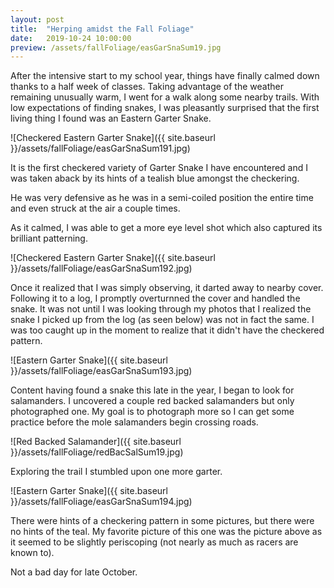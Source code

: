 ```yaml
---
layout: post
title:  "Herping amidst the Fall Foliage"
date:   2019-10-24 10:00:00
preview: /assets/fallFoliage/easGarSnaSum19.jpg
---
```


After the intensive start to my school year, things have finally calmed down thanks to a half week of classes. Taking advantage of the weather remaining unusually warm, I went for a walk along some nearby trails. With low expectations of finding snakes, I was pleasantly surprised that the first living thing I found was an Eastern Garter Snake.

![Checkered Eastern Garter Snake]({{ site.baseurl }}/assets/fallFoliage/easGarSnaSum191.jpg)

It is the first checkered variety of Garter Snake I have encountered and I was taken aback by its hints of a tealish blue amongst the checkering. 

He was very defensive as he was in a semi-coiled position the entire time and even struck at the air a couple times. 

As it calmed, I was able to get a more eye level shot which also captured its brilliant patterning.

![Checkered Eastern Garter Snake]({{ site.baseurl }}/assets/fallFoliage/easGarSnaSum192.jpg)

Once it realized that I was simply observing, it darted away to nearby cover. Following it to a log, I promptly overturnned the cover and handled the snake. It was not until I was looking through my photos that I realized the snake I picked up from the log (as seen below) was not in fact the same. I was too caught up in the moment to realize that it didn't have the checkered pattern.

![Eastern Garter Snake]({{ site.baseurl }}/assets/fallFoliage/easGarSnaSum193.jpg)

Content having found a snake this late in the year, I began to look for salamanders. I uncovered a couple red backed salamanders but only photographed one. My goal is to photograph more so I can get some practice before the mole salamanders begin crossing roads. 

![Red Backed Salamander]({{ site.baseurl }}/assets/fallFoliage/redBacSalSum19.jpg)

Exploring the trail I stumbled upon one more garter. 

![Eastern Garter Snake]({{ site.baseurl }}/assets/fallFoliage/easGarSnaSum194.jpg)

There were hints of a checkering pattern in some pictures, but there were no hints of the teal. My favorite picture of this one was the picture above as it seemed to be slightly periscoping (not nearly as much as racers are known to).

Not a bad day for late October.